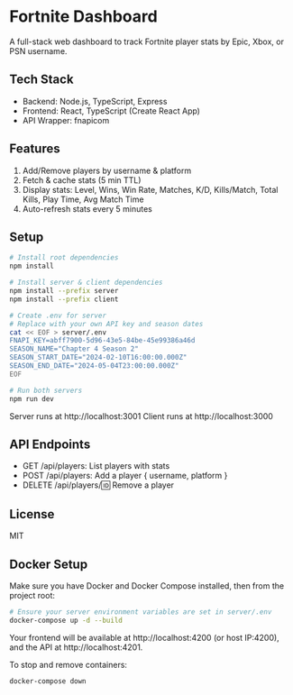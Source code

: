  # Fortnite Dashboard
 
 A full-stack web dashboard to track Fortnite player stats by Epic, Xbox, or PSN username.
 
 ## Tech Stack
 
 - Backend: Node.js, TypeScript, Express
 - Frontend: React, TypeScript (Create React App)
 - API Wrapper: fnapicom
 
 ## Features
 
 1. Add/Remove players by username & platform
 2. Fetch & cache stats (5 min TTL)
 3. Display stats: Level, Wins, Win Rate, Matches, K/D, Kills/Match, Total Kills, Play Time, Avg Match Time
 4. Auto-refresh stats every 5 minutes
 
 ## Setup
 
 ```bash
 # Install root dependencies
 npm install
 
 # Install server & client dependencies
 npm install --prefix server
 npm install --prefix client
 
 # Create .env for server
 # Replace with your own API key and season dates
 cat << EOF > server/.env
 FNAPI_KEY=abff7900-5d96-43e5-84be-45e99386a46d
 SEASON_NAME="Chapter 4 Season 2"
 SEASON_START_DATE="2024-02-10T16:00:00.000Z"
 SEASON_END_DATE="2024-05-04T23:00:00.000Z"
 EOF
 
 # Run both servers
 npm run dev
 ```
 
 Server runs at http://localhost:3001
 Client runs at http://localhost:3000
 
 ## API Endpoints
 
 - GET /api/players: List players with stats
 - POST /api/players: Add a player { username, platform }
 - DELETE /api/players/:id: Remove a player
 
 ## License
 
 MIT

## Docker Setup

Make sure you have Docker and Docker Compose installed, then from the project root:

```bash
# Ensure your server environment variables are set in server/.env
docker-compose up -d --build
```
Your frontend will be available at http://localhost:4200 (or host IP:4200), and the API at http://localhost:4201.

To stop and remove containers:

```bash
docker-compose down
```